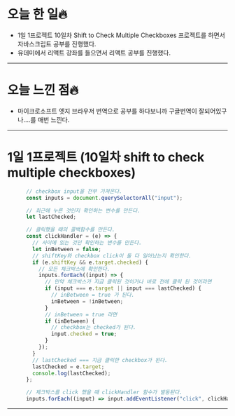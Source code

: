 # 오늘 한 일🔥

- 1일 1프로젝트 10일차 Shift to Check Multiple Checkboxes 프로젝트를 하면서 자바스크립트 공부를 진행했다.
- 유데미에서 리액트 강좌를 들으면서 리액트 공부를 진행했다.

---

# 오늘 느낀 점🔥

- 마이크로소프트 엣지 브라우저 번역으로 공부를 하다보니까 구글번역이 잘되어있구나....를 매번 느낀다.

---

# 1일 1프로젝트 (10일차  shift to check multiple checkboxes)

```jsx
      // checkbox input을 전부 가져온다.
      const inputs = document.querySelectorAll("input");

      // 최근에 누른 것인지 확인하는 변수를 만든다.
      let lastChecked;

      // 클릭했을 때의 콜백함수를 만든다.
      const clickHandler = (e) => {
        // 사이에 있는 것인 확인하는 변수를 만든다.
        let inBetween = false;
        // shiftKey와 checkbox click이 둘 다 일어났는지 확인한다.
        if (e.shiftKey && e.target.checked) {
          // 모든 체크박스에 확인한다.
          inputs.forEach((input) => {
            // 만약 체크박스가 지금 클릭된 것이거나 바로 전에 클릭 된 것이라면
            if (input === e.target || input === lastChecked) {
              // inBetween = true 가 된다.
              inBetween = !inBetween;
            }
            // inBetween = true 라면
            if (inBetween) {
              // checkbox는 checked가 된다.
              input.checked = true;
            }
          });
        }
        // lastChecked === 지금 클릭한 checkbox가 된다.
        lastChecked = e.target;
        console.log(lastChecked);
      };

      // 체크박스를 click 했을 때 clickHandler 함수가 발동된다.
      inputs.forEach((input) => input.addEventListener("click", clickHandler));
```

---

